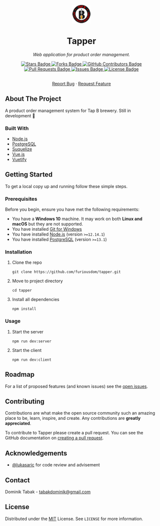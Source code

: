 <div align="center">
  <a href="https://github.com/furiousdom/tapper">
    <img src="./client/assets/tapb-logo.svg" alt="Logo" width="60" height="60">
  </a>
  <h1>Tapper</h1>
  <p><i>Web application for product order management.</i></p>
</div>

<div align="center">
  <a href="https://github.com/furiousdom/tapper/stargazers">
    <img src="https://img.shields.io/github/stars/furiousdom/tapper?style=for-the-badge" alt="Stars Badge" />
  </a>
  <a href="https://github.com/furiousdom/tapper/network/members">
    <img src="https://img.shields.io/github/forks/furiousdom/tapper?style=for-the-badge" alt="Forks Badge" />
  </a>
  <a href="https://github.com/furiousdom/tapper/graphs/contributors">
    <img src="https://img.shields.io/github/contributors/furiousdom/tapper?style=for-the-badge" alt="GitHub Contributors Badge" />
  </a>
  <a href="https://github.com/furiousdom/tapper/pulls">
    <img src="https://img.shields.io/github/issues-pr/furiousdom/tapper?style=for-the-badge" alt="Pull Requests Badge" />
  </a>
  <a href="https://github.com/furiousdom/tapper/issues">
    <img src="https://img.shields.io/github/issues/furiousdom/tapper?style=for-the-badge" alt="Issues Badge" />
  </a>
  <a href="https://github.com/furiousdom/tapper/blob/master/LICENSE">
    <img src="https://img.shields.io/github/license/furiousdom/tapper?style=for-the-badge" alt="License Badge" />
  </a>
</div>

<br />

<div align="center">
  <p>
    <!-- TODO: ONCE LIVE POST THE URL HERE -->
    <!-- <a href="https://github.com/furiousdom/tapper">View Demo</a> -->
    <!-- · -->
    <a href="https://github.com/furiousdom/tapper/issues">Report Bug</a>
    ·
    <a href="https://github.com/furiousdom/tapper/issues">Request Feature</a>
  </p>
</div>



## About The Project

A product order management system for Tap B brewery. Still in development :construction:



### Built With

* [Node.js](https://nodejs.org/)
* [PostgreSQL](https://www.postgresql.org/)
* [Suquelize](https://sequelize.org/)
* [Vue.js](https://vuejs.org/)
* [Vuetify](https://vuetifyjs.com/en/)



## Getting Started

To get a local copy up and running follow these simple steps.



### Prerequisites

Before you begin, ensure you have met the following requirements:
* You have a **Windows 10** machine. It may work on both **Linux and macOS** but they are not supported.
* You have installed [Git for Windows](https://git-scm.com/)
* You have installed [Node.js](https://nodejs.org/) (version `>=12.14.1`)
* You have installed [PostgreSQL](https://www.postgresql.org/) (version `>=13.1`)



### Installation

1. Clone the repo
   ```
   git clone https://github.com/furiousdom/tapper.git
   ```
2. Move to project directory
   ```
   cd tapper
   ```
3. Install all dependencies
   ```
   npm install
   ```



### Usage

1. Start the server
   ```
   npm run dev:server
   ```
2. Start the client
   ```
   npm run dev:client
   ```



## Roadmap

For a list of proposed features (and known issues) see the [open issues](https://github.com/furiousdom/tapper/issues).



## Contributing

Contributions are what make the open source community such an amazing place to be, learn, inspire, and create. Any contributions are **greatly appreciated**.

To contribute to Tapper please create a pull request.
You can see the GitHub documentation on [creating a pull request](https://help.github.com/en/github/collaborating-with-issues-and-pull-requests/creating-a-pull-request).



## Acknowledgements

* [@lukasaric](https://github.com/lukasaric) for code review and advisement



## Contact

Dominik Tabak - <tabakdominik@gmail.com>



## License

Distributed under the [MIT](https://opensource.org/licenses/MIT) License. See `LICENSE` for more information.
